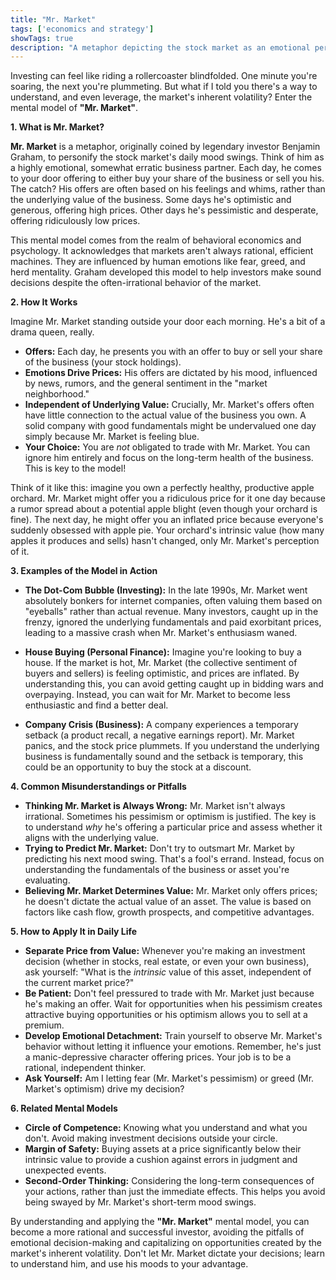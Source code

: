 ```yaml
---
title: "Mr. Market"
tags: ['economics and strategy']
showTags: true
description: "A metaphor depicting the stock market as an emotional person who offers to buy and sell stocks at different prices every day, sometimes reasonable and sometimes not."
---
```



Investing can feel like riding a rollercoaster blindfolded. One minute you're soaring, the next you're plummeting. But what if I told you there's a way to understand, and even leverage, the market's inherent volatility? Enter the mental model of **"Mr. Market"**.

**1. What is Mr. Market?**

**Mr. Market** is a metaphor, originally coined by legendary investor Benjamin Graham, to personify the stock market's daily mood swings. Think of him as a highly emotional, somewhat erratic business partner. Each day, he comes to your door offering to either buy your share of the business or sell you his. The catch? His offers are often based on his feelings and whims, rather than the underlying value of the business. Some days he's optimistic and generous, offering high prices. Other days he's pessimistic and desperate, offering ridiculously low prices.

This mental model comes from the realm of behavioral economics and psychology. It acknowledges that markets aren't always rational, efficient machines. They are influenced by human emotions like fear, greed, and herd mentality. Graham developed this model to help investors make sound decisions despite the often-irrational behavior of the market.

**2. How It Works**

Imagine Mr. Market standing outside your door each morning. He's a bit of a drama queen, really.

*   **Offers:** Each day, he presents you with an offer to buy or sell your share of the business (your stock holdings).
*   **Emotions Drive Prices:** His offers are dictated by his mood, influenced by news, rumors, and the general sentiment in the "market neighborhood."
*   **Independent of Underlying Value:** Crucially, Mr. Market's offers often have little connection to the actual value of the business you own. A solid company with good fundamentals might be undervalued one day simply because Mr. Market is feeling blue.
*   **Your Choice:** You are *not* obligated to trade with Mr. Market. You can ignore him entirely and focus on the long-term health of the business. This is key to the model!

Think of it like this: imagine you own a perfectly healthy, productive apple orchard. Mr. Market might offer you a ridiculous price for it one day because a rumor spread about a potential apple blight (even though your orchard is fine). The next day, he might offer you an inflated price because everyone's suddenly obsessed with apple pie. Your orchard's intrinsic value (how many apples it produces and sells) hasn't changed, only Mr. Market's perception of it.

**3. Examples of the Model in Action**

*   **The Dot-Com Bubble (Investing):** In the late 1990s, Mr. Market went absolutely bonkers for internet companies, often valuing them based on "eyeballs" rather than actual revenue. Many investors, caught up in the frenzy, ignored the underlying fundamentals and paid exorbitant prices, leading to a massive crash when Mr. Market's enthusiasm waned.

*   **House Buying (Personal Finance):** Imagine you're looking to buy a house. If the market is hot, Mr. Market (the collective sentiment of buyers and sellers) is feeling optimistic, and prices are inflated. By understanding this, you can avoid getting caught up in bidding wars and overpaying. Instead, you can wait for Mr. Market to become less enthusiastic and find a better deal.

*   **Company Crisis (Business):** A company experiences a temporary setback (a product recall, a negative earnings report). Mr. Market panics, and the stock price plummets. If you understand the underlying business is fundamentally sound and the setback is temporary, this could be an opportunity to buy the stock at a discount.

**4. Common Misunderstandings or Pitfalls**

*   **Thinking Mr. Market is Always Wrong:** Mr. Market isn't always irrational. Sometimes his pessimism or optimism is justified. The key is to understand *why* he's offering a particular price and assess whether it aligns with the underlying value.
*   **Trying to Predict Mr. Market:** Don't try to outsmart Mr. Market by predicting his next mood swing. That's a fool's errand. Instead, focus on understanding the fundamentals of the business or asset you're evaluating.
*   **Believing Mr. Market Determines Value:** Mr. Market only offers prices; he doesn't dictate the actual value of an asset. The value is based on factors like cash flow, growth prospects, and competitive advantages.

**5. How to Apply It in Daily Life**

*   **Separate Price from Value:** Whenever you're making an investment decision (whether in stocks, real estate, or even your own business), ask yourself: "What is the *intrinsic* value of this asset, independent of the current market price?"
*   **Be Patient:** Don't feel pressured to trade with Mr. Market just because he's making an offer. Wait for opportunities when his pessimism creates attractive buying opportunities or his optimism allows you to sell at a premium.
*   **Develop Emotional Detachment:** Train yourself to observe Mr. Market's behavior without letting it influence your emotions. Remember, he's just a manic-depressive character offering prices. Your job is to be a rational, independent thinker.
*   **Ask Yourself:** Am I letting fear (Mr. Market's pessimism) or greed (Mr. Market's optimism) drive my decision?

**6. Related Mental Models**

*   **Circle of Competence:** Knowing what you understand and what you don't. Avoid making investment decisions outside your circle.
*   **Margin of Safety:** Buying assets at a price significantly below their intrinsic value to provide a cushion against errors in judgment and unexpected events.
*   **Second-Order Thinking:** Considering the long-term consequences of your actions, rather than just the immediate effects. This helps you avoid being swayed by Mr. Market's short-term mood swings.

By understanding and applying the **"Mr. Market"** mental model, you can become a more rational and successful investor, avoiding the pitfalls of emotional decision-making and capitalizing on opportunities created by the market's inherent volatility. Don't let Mr. Market dictate your decisions; learn to understand him, and use his moods to your advantage.

